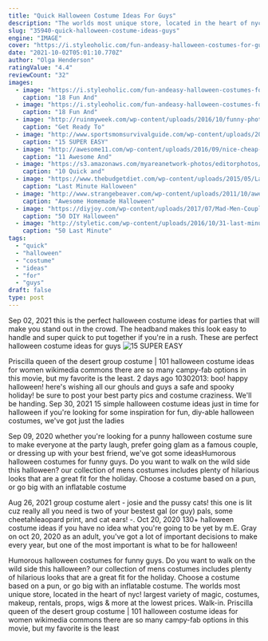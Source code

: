 ```yaml
---
title: "Quick Halloween Costume Ideas For Guys"
description: "The worlds most unique store, located in the heart of nyc! largest variety of magic, costumes, makeup, rentals, props, wigs & more at the lowest prices. Walk-in"
slug: "35940-quick-halloween-costume-ideas-guys"
engine: "IMAGE"
cover: "https://i.styleoholic.com/fun-andeasy-halloween-costumes-for-guys-13-500x750.jpg"
date: "2021-10-02T05:01:10.770Z"
author: "Olga Henderson"
ratingValue: "4.4"
reviewCount: "32"
images:
  - image: "https://i.styleoholic.com/fun-andeasy-halloween-costumes-for-guys-13-500x750.jpg"
    caption: "18 Fun And"
  - image: "https://i.styleoholic.com/fun-andeasy-halloween-costumes-for-guys-6.jpg"
    caption: "18 Fun And"
  - image: "http://ruinmyweek.com/wp-content/uploads/2016/10/funny-photos-of-halloween-pun-costumes-one-night-stand.jpg"
    caption: "Get Ready To"
  - image: "http://www.sportsmomsurvivalguide.com/wp-content/uploads/2014/09/all-for-the-boys-diy-costumes-7.jpg"
    caption: "15 SUPER EASY"
  - image: "http://awesome11.com/wp-content/uploads/2016/09/nice-cheap-halloween-costume.jpg"
    caption: "11 Awesome And"
  - image: "https://s3.amazonaws.com/myareanetwork-photos/editorphotos/f/169642_1445353915.jpg"
    caption: "10 Quick and"
  - image: "https://www.thebudgetdiet.com/wp-content/uploads/2015/05/Last-minute-Costume-Ideas-3.jpg"
    caption: "Last Minute Halloween"
  - image: "http://www.strangebeaver.com/wp-content/uploads/2011/10/awesome/26.jpg"
    caption: "Awesome Homemade Halloween"
  - image: "https://diyjoy.com/wp-content/uploads/2017/07/Mad-Men-Couple.jpg"
    caption: "50 DIY Halloween"
  - image: "http://styletic.com/wp-content/uploads/2016/10/31-last-minute-halloween-costume-ideas.jpg"
    caption: "50 Last Minute"
tags:
  - "quick"
  - "halloween"
  - "costume"
  - "ideas"
  - "for"
  - "guys"
draft: false
type: post
---
```


Sep 02, 2021 this is the perfect halloween costume ideas for parties that will make you stand out in the crowd.  The headband makes this look easy to handle and super quick to put together if you're in a rush. These are perfect halloween costume ideas for guys
![15 SUPER EASY](http://www.sportsmomsurvivalguide.com/wp-content/uploads/2014/09/all-for-the-boys-diy-costumes-7.jpg "15 SUPER EASY")

Priscilla queen of the desert group costume | 101 halloween costume ideas for women wikimedia commons there are so many campy-fab options in this movie, but my favorite is the least. 2 days ago 10302013: boo! happy halloween! here&#39;s wishing all our ghouls and guys a safe and spooky holiday! be sure to post your best party pics and costume craziness. We&#39;ll be handing. Sep 30, 2021 15 simple halloween costume ideas just in time for halloween if you&#39;re looking for some inspiration for fun, diy-able halloween costumes, we&#39;ve got just the ladies
<!--inArticleAds-->

<!--galleryOne-->

Sep 09, 2020 whether you're looking for a punny halloween costume sure to make everyone at the party laugh, prefer going glam as a famous couple, or dressing up with your best friend, we've got some ideasHumorous halloween costumes for funny guys. Do you want to walk on the wild side this halloween? our collection of mens costumes includes plenty of hilarious looks that are a great fit for the holiday. Choose a costume based on a pun, or go big with an inflatable costume
<!--inArticleAds-->

<!--galleryTwo-->

Aug 26, 2021 group costume alert - josie and the pussy cats! this one is lit cuz really all you need is two of your bestest gal (or guy) pals, some cheetahleaopard print, and cat ears! -. Oct 20, 2020 130+ halloween costume ideas if you have no idea what you're going to be yet by m.E. Gray on oct 20, 2020 as an adult, you've got a lot of important decisions to make every year, but one of the most important is what to be for halloween!
<!--galleryThree-->

Humorous halloween costumes for funny guys. Do you want to walk on the wild side this halloween? our collection of mens costumes includes plenty of hilarious looks that are a great fit for the holiday. Choose a costume based on a pun, or go big with an inflatable costume. The worlds most unique store, located in the heart of nyc! largest variety of magic, costumes, makeup, rentals, props, wigs & more at the lowest prices. Walk-in. Priscilla queen of the desert group costume | 101 halloween costume ideas for women wikimedia commons there are so many campy-fab options in this movie, but my favorite is the least